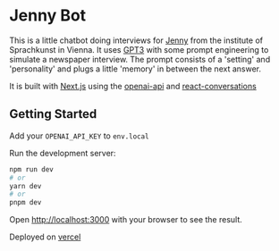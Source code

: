 # Jenny Bot

This is a little chatbot doing interviews for [Jenny](https://sprachkunst.uni-ak.ac.at/jenny/ausgaben) from the institute of Sprachkunst in Vienna.
It uses [GPT3](https://beta.openai.com) with some prompt engineering to simulate a newspaper interview. The prompt consists of a 'setting' and 'personality' and plugs a little 'memory' in between the next answer. 


It is built with [Next.js](https://nextjs.org/) using the [openai-api](https://github.com/Njerschow/openai-api) and [react-conversations](https://github.com/Chroma91/react-conversation)



## Getting Started

Add your `OPENAI_API_KEY` to `env.local`

Run the development server:

```bash
npm run dev
# or
yarn dev
# or
pnpm dev
```

Open [http://localhost:3000](http://localhost:3000) with your browser to see the result.

Deployed on [vercel](https://vercel.com)

